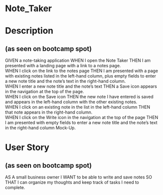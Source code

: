 # Note_Taker

# Description
## (as seen on bootcamp spot)
GIVEN a note-taking application
WHEN I open the Note Taker
THEN I am presented with a landing page with a link to a notes page.
</br>
WHEN I click on the link to the notes page
THEN I am presented with a page with existing notes listed in the left-hand column, plus empty fields to enter a new note title and the note’s text in the right-hand column.
</br>
WHEN I enter a new note title and the note’s text
THEN a Save icon appears in the navigation at the top of the page.
</br>
WHEN I click on the Save icon
THEN the new note I have entered is saved and appears in the left-hand column with the other existing notes.
</br>
WHEN I click on an existing note in the list in the left-hand column
THEN that note appears in the right-hand column.
</br>
WHEN I click on the Write icon in the navigation at the top of the page
THEN I am presented with empty fields to enter a new note title and the note’s text in the right-hand column
Mock-Up.
</br>

# User Story
## (as seen on bootcamp spot)
AS A small business owner
I WANT to be able to write and save notes
SO THAT I can organize my thoughts and keep track of tasks I need to complete.